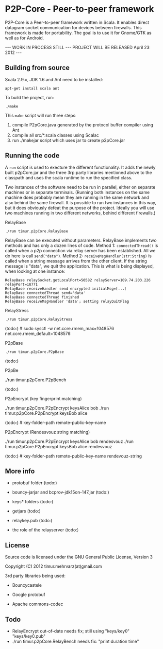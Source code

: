 P2P-Core - Peer-to-peer framework
=================================

P2P-Core is a Peer-to-peer framework written in Scala. It enables direct datagram socket communication for devices between firewalls. This framework is made for portability. The goal is to use it for Gnome/GTK as well as for Android.

--- WORK IN PROCESS STILL --- PROJECT WILL BE RELEASED April 23 2012 ---


Building from source
--------------------

Scala 2.9.x, JDK 1.6 and Ant need to be installed: 

    apt-get install scala ant

To build the project, run:

    ./make

This `make` script will run three steps:

  1. compile P2pCore.java generated by the protocol buffer compiler using Ant
  2. compile all src/*.scala classes using Scalac
  3. run ./makejar script which uses jar to create p2pCore.jar

Running the code 
----------------

A `run` script is used to execture the different functionality. It adds the newly built p2pCore.jar and the three 3rp party libraries mentioned above to the classpath and uses the scala runtime to run the specified class.

Two instances of the software need to be run in parallel, either on separate machines or in separate terminals. (Running both instances on the same machine does probably mean they are running in the same network and also behind the same firewall. It is possible to run two instances in this way, but it does obviously defeat the purpose of the project. Ideally you will use two machines running in two different networks, behind different firewalls.)

RelayBase

    ./run timur.p2pCore.RelayBase
  
RelayBase can be executed without parameters. RelayBase implements two methods and has only a dozen lines of code. Method 1: `connectedThread()` is called when a p2p connection via relay server has been established. All we do here is call `send("data")`. Method 2: `receiveMsgHandler(str:String)` is called when a string message arrives from the other client. If the string message is "data", we quit the application. This is what is being displayed, when looking at one instance:

    RelayBase relaySocket.getLocalPort=50582 relayServer=109.74.203.226 relayPort=18771
    RelayBase receiveHandler send encrypted initialMsg=[...]
    RelayBase connectedThread send='data'
    RelayBase connectedThread finished
    RelayBase receiveMsgHandler 'data'; setting relayQuitFlag

RelayStress

    ./run timur.p2pCore.RelayStress

(todo:) # sudo sysctl -w net.core.rmem_max=1048576 net.core.rmem_default=1048576

P2pBase

    ./run timur.p2pCore.P2pBase

(todo:) 

P2pBe

  ./run timur.p2pCore.P2pBench

(todo:) 

P2pEncrypt (key fingerprint matching)

  ./run timur.p2pCore.P2pEncrypt keysAlice bob
  ./run timur.p2pCore.P2pEncrypt keysBob alice

(todo:) # key-folder-path remote-public-key-name


P2pEncrypt (Rendesvouz string matching)

  ./run timur.p2pCore.P2pEncrypt keysAlice bob rendesvouz
  ./run timur.p2pCore.P2pEncrypt keysBob alice rendesvouz

(todo:) # key-folder-path remote-public-key-name rendevouz-string


More info
---------

- protobuf folder (todo:) 

- bouncy-jarjar and bcprov-jdk15on-147.jar (todo:) 

- keys* folders (todo:) 

- getjars (todo:) 

- relaykey.pub (todo:) 

- the role of the relayserver (todo:) 


License
-------

Source code is licensed under the GNU General Public License, Version 3

Copyright (C) 2012 timur.mehrvarz(at)gmail.com

3rd party libraries being used:

- Bouncycastele

- Google protobuf

- Apache commons-codec


Todo
----

- RelayEncrypt out-of-date needs fix; still using "keys/key0" "keys/key0.pub"
- ./run timur.p2pCore.RelayBench needs fix: "print duration time"


